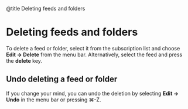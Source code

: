 @title Deleting feeds and folders

# Deleting feeds and folders

To delete a feed or folder, select it from the subscription list and choose **Edit → Delete** from the menu bar. Alternatively, select the feed and press the **delete** key.

## Undo deleting a feed or folder

If you change your mind, you can undo the deletion by selecting **Edit → Undo** in the menu bar or pressing ⌘-Z.